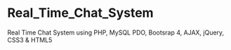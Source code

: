 # Real_Time_Chat_System
Real Time Chat System using PHP, MySQL PDO, Bootsrap 4, AJAX, jQuery, CSS3 &amp; HTML5
